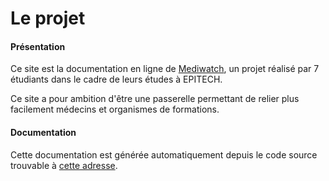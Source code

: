 # Le projet

#### Présentation

Ce site est la documentation en ligne de [Mediwatch](https://beta.mediwatch.fr/), un projet réalisé par 7 étudiants dans le cadre de leurs études à EPITECH.

Ce site a pour ambition d'être une passerelle permettant de relier plus facilement médecins et organismes de formations.


#### Documentation
Cette documentation est générée automatiquement depuis le code source trouvable à [cette adresse](https://github.com/Mediwatch/BlazyWatch/).
